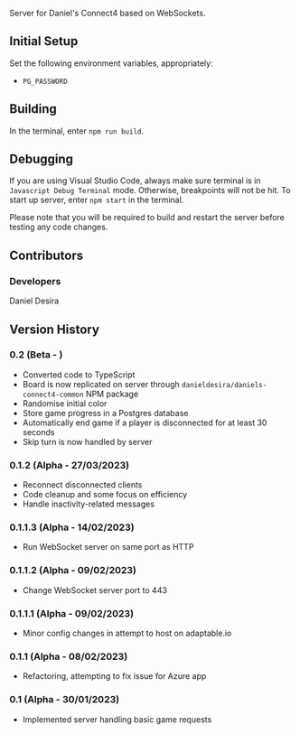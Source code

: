 Server for Daniel's Connect4 based on WebSockets.

## Initial Setup
Set the following environment variables, appropriately:
* `PG_PASSWORD`

## Building
In the terminal, enter `` npm run build ``.

## Debugging
If you are using Visual Studio Code, always make sure terminal is in `` Javascript Debug Terminal `` mode. Otherwise, breakpoints 
will not be hit. To start up server, enter `` npm start `` in the terminal.

Please note that you will be required to build and restart the server before testing any code changes.

## Contributors
### Developers
Daniel Desira

## Version History
### 0.2 (Beta - )
* Converted code to TypeScript
* Board is now replicated on server through `` danieldesira/daniels-connect4-common `` NPM package
* Randomise initial color
* Store game progress in a Postgres database
* Automatically end game if a player is disconnected for at least 30 seconds
* Skip turn is now handled by server

### 0.1.2 (Alpha - 27/03/2023)
* Reconnect disconnected clients
* Code cleanup and some focus on efficiency
* Handle inactivity-related messages

### 0.1.1.3 (Alpha - 14/02/2023)
* Run WebSocket server on same port as HTTP

### 0.1.1.2 (Alpha - 09/02/2023)
* Change WebSocket server port to 443

### 0.1.1.1 (Alpha - 09/02/2023)
* Minor config changes in attempt to host on adaptable.io

### 0.1.1 (Alpha - 08/02/2023)
* Refactoring, attempting to fix issue for Azure app

### 0.1 (Alpha - 30/01/2023)
* Implemented server handling basic game requests